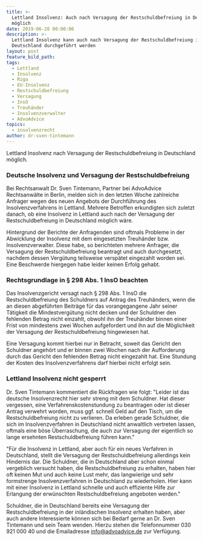 ```yaml
---
title: >-
  Lettland Insolvenz: Auch nach Versagung der Restschuldbefreiung in Deutschland
  möglich
date: 2019-06-28 00:00:00
description: >-
  Lettland Insolvenz kann auch nach Versagung der Restschuldbefreiung in
  Deutschland durchgeführt werden
layout: post
feature_bild_path:
tags:
  - Lettland
  - Insolvenz
  - Riga
  - EU-Insolvenz
  - Restschuldbefreiung
  - Versagung
  - InsO
  - Treuhänder
  - Insolvenzverwalter
  - AdvoAdvice
topics:
  - insolvenzrecht
author: dr-sven-tintemann
---
```


Lettland Insolvenz nach Versagung der Restschuldbefreiung in Deutschland möglich.&nbsp;

### Deutsche Insolvenz und Versagung der Restschuldbefreiung

Bei Rechtsanwalt Dr. Sven Tintemann, Partner bei AdvoAdvice Rechtsanw&auml;lte in Berlin, melden sich in den letzten Woche zahlreiche Anfrager wegen des neuen Angebots der Durchf&uuml;hrung des Insolvenzverfahrens in Lettland. Mehrere Betroffen erkundigten sich zuletzt danach, ob eine Insolvenz in Lettland auch nach der Versagung der Restschuldbefreiung in Deutschland möglich w&auml;re.&nbsp;

Hintergrund der Berichte der Anfragenden sind oftmals Probleme in der Abwicklung der Insolvenz mit dem eingesetzten Treuh&auml;nder bzw. Insolvenzverwalter. Diese habe, so berichteten mehrere Anfrager, die Versagung der Restschuldbefreiung beantragt und auch durchgesetzt, nachdem dessen Verg&uuml;tung teilsweise versp&auml;tet eingezahlt worden sei. Eine Beschwerde hiergegen habe leider keinen Erfolg gehabt.&nbsp;

### Rechtsgrundlage in &sect; 298 Abs. 1 InsO beachten

Das Insolvenzgericht versagt nach &sect; 298 Abs. 1 InsO die Restschuldbefreiung des Schuldners auf Antrag des Treuh&auml;nders, wenn die an diesen abgef&uuml;hrten Beitr&auml;ge f&uuml;r das vorangegangene Jahr seiner T&auml;tigkeit die Mindestverg&uuml;tung nicht decken und der Schuldner den fehlenden Betrag nicht einzahlt, obwohl ihn der Treuh&auml;nder binnen einer Frist von mindestens zwei Wochen aufgefordert und ihn auf die Möglichkeit der Versagung der Restschuldbefreiung hingewiesen hat.&nbsp;

Eine Versagung kommt hierbei nur in Betracht, soweit das Gericht den Schuldner angehört und er binnen zwei Wochen nach der Aufforderung durch das Gericht den fehlenden Betrag nicht eingezahlt hat. Eine Stundung der Kosten des Insolvenzverfahrens darf hierbei nicht erfolgt sein.&nbsp;

### Lettland Insolvenz nicht gesperrt

Dr. Sven Tintemann kommentiert die R&uuml;ckfragen wie folgt: "Leider ist das deutsche Insolvenzrecht hier sehr streng mit dem Schuldner. Hat dieser vergessen, eine Verfahrenskostenstundung zu beantragen oder ist dieser Antrag verwehrt worden, muss ggf. schnell Geld auf den Tisch, um die Restschuldbefreiung nicht zu verlieren. Da erleben gerade Schuldner, die sich im Insolvenzverfahren in Deutschland nicht anwaltlich vertreten lassen, oftmals eine böse &Uuml;berraschung, die auch zur Versagung der eigentlich so lange ersehnten Restschuldbefreiung f&uuml;hren kann."

"F&uuml;r die Insolvenz in Lettland, aber auch f&uuml;r ein neues Verfahren in Deutschland, stellt die Versagung der Restschuldbefreiung allerdings kein Hindernis dar. Die Schuldner, die in Deutschland aber schon einmal vergeblich versucht haben, die Restschuldbefreiung zu erhalten, haben hier oft keinen Mut und auch keine Lust mehr, das langwierige und sehr formstrenge Insolvenzverfahren in Deutschland zu wiederholen. Hier kann mit einer Insolvenz in Lettland schnelle und auch effiziente Hilfe zur Erlangung der erw&uuml;nschten Restschuldbefreiung angeboten werden."

Schuldner, die in Deutschland bereits eine Versagung der Restschuldbefreiung in der inl&auml;ndischen Insolvenz erhalten haben, aber auch andere Interessierte können sich bei Bedarf gerne an Dr. Sven Tintemann und sein Team wenden. Hierzu stehen die Telefonnummer 030 921 000 40 und die Emailadresse info@advoadvice.de zur Verf&uuml;gung.